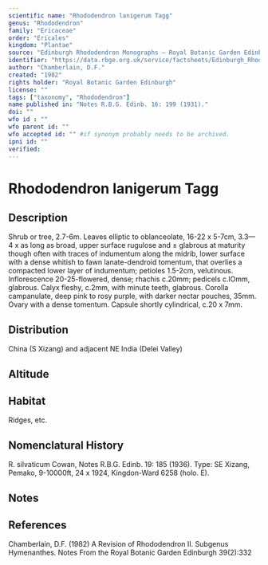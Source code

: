 ```yaml
---
scientific name: "Rhododendron lanigerum Tagg"
genus: "Rhododendron"
family: "Ericaceae"
order: "Ericales"
kingdom: "Plantae"
source: "Edinburgh Rhododendron Monographs – Royal Botanic Garden Edinburgh"
identifier: "https://data.rbge.org.uk/service/factsheets/Edinburgh_Rhododendron_Monographs.xhtml"
author: "Chamberlain, D.F."
created: "1982"
rights holder: "Royal Botanic Garden Edinburgh"
license: ""
tags: ["taxonomy", "Rhododendron"]
name published in: "Notes R.B.G. Edinb. 16: 199 (1931)."
doi: ""
wfo id : ""
wfo parent id: ""
wfo accepted id: "" #if synonym probably needs to be archived.                      
ipni id: ""
verified:
---
```


                       

# Rhododendron lanigerum Tagg

## Description
Shrub or tree, 2.7-6m. Leaves elliptic to oblanceolate, 16-22 x 5-7cm, 3.3—4 x as long as broad, upper surface rugulose and ± glabrous at maturity though often with traces of indumentum along the midrib, lower surface with a dense whitish to fawn lanate-dendroid tomentum, that overlies a compacted lower layer of indumentum; petioles 1.5-2cm, velutinous. Inflorescence 20-25-flowered, dense; rhachis c.20mm; pedicels c.lOmm, glabrous. Calyx fleshy, c.2mm, with minute teeth, glabrous. Corolla campanulate, deep pink to rosy purple, with darker nectar pouches, 35mm. Ovary with a dense tomentum. Capsule shortly cylindrical, c.20 x 7mm.

## Distribution
China (S Xizang) and adjacent NE India (Delei Valley)

## Altitude


## Habitat
Ridges, etc.

## Nomenclatural History
R. silvaticum Cowan, Notes R.B.G. Edinb. 19: 185 (1936). Type: SE Xizang, Pemako, 9-10000ft, 24 x 1924, Kingdon-Ward 6258 (holo. E).
                       
## Notes


## References

Chamberlain, D.F. (1982) A Revision of Rhododendron II. Subgenus Hymenanthes. Notes From the Royal Botanic Garden Edinburgh 39(2):332
